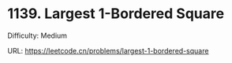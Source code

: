 # 1139. Largest 1-Bordered Square

Difficulty: Medium

URL: https://leetcode.cn/problems/largest-1-bordered-square

